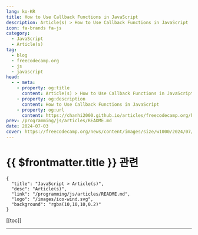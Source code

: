 ```yaml
---
lang: ko-KR
title: How to Use Callback Functions in JavaScript
description: Article(s) > How to Use Callback Functions in JavaScript
icon: fa-brands fa-js
category: 
  - JavaScript
  - Article(s)
tag: 
  - blog
  - freecodecamp.org
  - js
  - javascript
head:
  - - meta:
    - property: og:title
      content: Article(s) > How to Use Callback Functions in JavaScript
    - property: og:description
      content: How to Use Callback Functions in JavaScript
    - property: og:url
      content: https://chanhi2000.github.io/articles/freecodecamp.org/how-to-use-callback-functions-in-javascript.html
prev: /programming/js/articles/README.md
date: 2024-07-03
cover: https://freecodecamp.org/news/content/images/size/w1000/2024/07/Callback_functions_JavaScript.png
---
```


# {{ $frontmatter.title }} 관련

```component VPCard
{
  "title": "JavaScript > Article(s)",
  "desc": "Article(s)",
  "link": "/programming/js/articles/README.md",
  "logo": "/images/ico-wind.svg",
  "background": "rgba(10,10,10,0.2)"
}
```

[[toc]]

---

<SiteInfo
  name="How to Use Callback Functions in JavaScript"
  desc="When you're building dynamic applications with JavaScript that display real-time data – like a weather app or live sports dashboard – you'll need a way to automatically fetch new data from an external source without disrupting the user experience.  You can do this using JavaScript's callback functions, which showcase..."
  url="https://freecodecamp.org/news/how-to-use-callback-functions-in-javascript/"
  logo="https://cdn.freecodecamp.org/universal/favicons/favicon.ico"
  preview="https://freecodecamp.org/news/content/images/size/w1000/2024/07/Callback_functions_JavaScript.png"/>

<!-- TODO: 작성 -->


